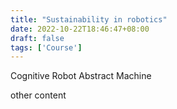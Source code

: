 ```yaml
---
title: "Sustainability in robotics"
date: 2022-10-22T18:46:47+08:00
draft: false
tags: ['Course']
---
```


Cognitive Robot Abstract Machine

<!--more-->


other content
